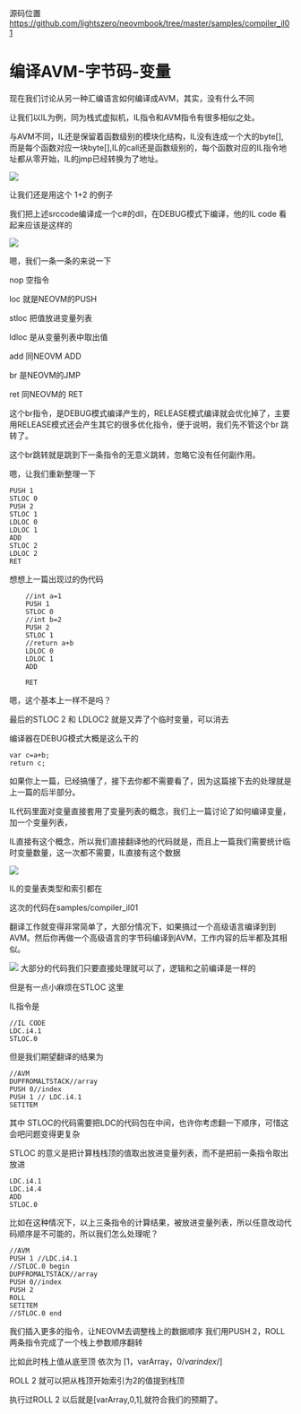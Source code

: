 源码位置
https://github.com/lightszero/neovmbook/tree/master/samples/compiler_il01

# 编译AVM-字节码-变量

现在我们讨论从另一种汇编语言如何编译成AVM，其实，没有什么不同

让我们以IL为例，同为栈式虚拟机，IL指令和AVM指令有很多相似之处。

与AVM不同，IL还是保留着函数级别的模块化结构，IL没有连成一个大的byte[],
而是每个函数对应一块byte[],IL的call还是函数级别的，每个函数对应的IL指令地址都从零开始，IL的jmp已经转换为了地址。

![](../imgs/compiler07.png)

让我们还是用这个 1+2 的例子

我们把上述srccode编译成一个c#的dll，在DEBUG模式下编译，他的IL code 看起来应该是这样的

![](../imgs/compiler08.png)

嗯，我们一条一条的来说一下

nop 空指令

loc 就是NEOVM的PUSH

stloc 把值放进变量列表

ldloc 是从变量列表中取出值

add 同NEOVM ADD

br 是NEOVM的JMP

ret 同NEOVM的 RET

这个br指令，是DEBUG模式编译产生的，RELEASE模式编译就会优化掉了，主要用RELEASE模式还会产生其它的很多优化指令，便于说明，我们先不管这个br 跳转了。

这个br跳转就是跳到下一条指令的无意义跳转，忽略它没有任何副作用。

嗯，让我们重新整理一下

```
PUSH 1
STLOC 0
PUSH 2
STLOC 1
LDLOC 0
LDLOC 1
ADD
STLOC 2
LDLOC 2
RET
```

想想上一篇出现过的伪代码
```
    //int a=1
    PUSH 1
    STLOC 0
    //int b=2
    PUSH 2
    STLOC 1
    //return a+b
    LDLOC 0
    LDLOC 1
    ADD

    RET
```
嗯，这个基本上一样不是吗？

最后的STLOC 2  和 LDLOC2 就是又弄了个临时变量，可以消去

编译器在DEBUG模式大概是这么干的
```
var c=a+b;
return c;
```

如果你上一篇，已经搞懂了，接下去你都不需要看了，因为这篇接下去的处理就是上一篇的后半部分。

IL代码里面对变量直接套用了变量列表的概念，我们上一篇讨论了如何编译变量，加一个变量列表，

IL直接有这个概念，所以我们直接翻译他的代码就是，而且上一篇我们需要统计临时变量数量，这一次都不需要，IL直接有这个数据

![](../imgs/compiler09.png)

IL的变量表类型和索引都在

这次的代码在samples/compiler_il01

翻译工作就变得非常简单了，大部分情况下，如果搞过一个高级语言编译到到AVM。然后你再做一个高级语言的字节码编译到AVM，工作内容的后半都及其相似。

![](../imgs/compiler10.png)
大部分的代码我们只要直接处理就可以了，逻辑和之前编译是一样的

但是有一点小麻烦在STLOC 这里

IL指令是
```
//IL CODE
LDC.i4.1
STLOC.0
```

但是我们期望翻译的结果为
```
//AVM
DUPFROMALTSTACK//array
PUSH 0//index
PUSH 1 // LDC.i4.1
SETITEM
```

其中 STLOC的代码需要把LDC的代码包在中间，也许你考虑翻一下顺序，可惜这会吧问题变得更复杂

STLOC 的意义是把计算栈栈顶的值取出放进变量列表，而不是把前一条指令取出放进

```
LDC.i4.1
LDC.i4.4
ADD
STLOC.0
```
比如在这种情况下，以上三条指令的计算结果，被放进变量列表，所以任意改动代码顺序是不可能的，所以我们怎么处理呢？

```
//AVM
PUSH 1 //LDC.i4.1
//STLOC.0 begin
DUPFROMALTSTACK//array
PUSH 0//index
PUSH 2
ROLL
SETITEM
//STLOC.0 end
```

我们插入更多的指令，让NEOVM去调整栈上的数据顺序
我们用PUSH 2，ROLL 两条指令完成了一个栈上参数顺序翻转

比如此时栈上值从底至顶 依次为 [1，varArray，0/*varindex*/]

ROLL 2 就可以把从栈顶开始索引为2的值提到栈顶

执行过ROLL 2 以后就是[varArray,0,1],就符合我们的预期了。
